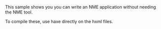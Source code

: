 This sample shows you you can write an NME application without needing the NME tool.

To compile these, use haxe directly on the hxml files.

